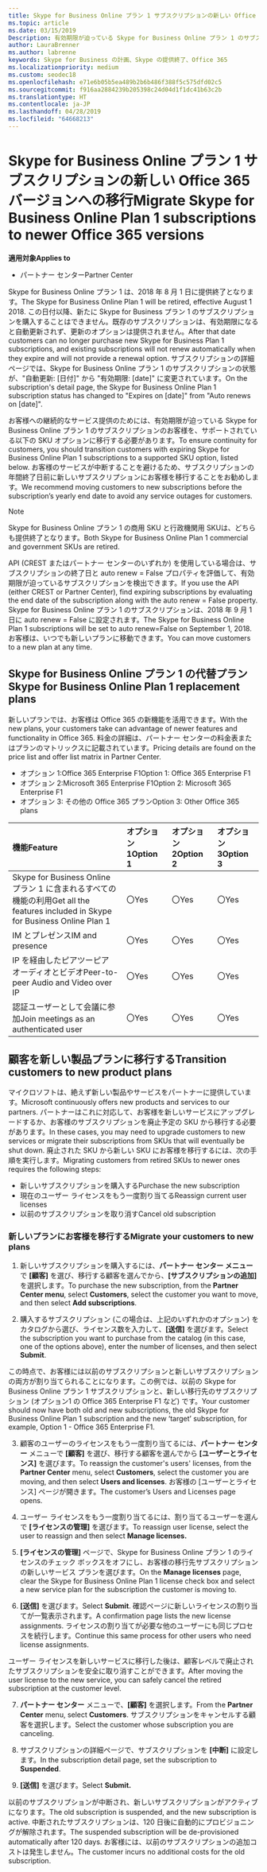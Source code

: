 ```yaml
---
title: Skype for Business Online プラン 1 サブスクリプションの新しい Office 365 バージョンへの移行 | パートナー センター
ms.topic: article
ms.date: 03/15/2019
Description: 有効期限が迫っている Skype for Business Online プラン 1 のサブスクリプションの顧客を、サポートされている SKU オプションに移行します。 サブスクリプションの年間終了日前に新しいサブスクリプションに顧客を移行することをお勧めします。
author: LauraBrenner
ms.author: labrenne
keywords: Skype for Business の計画、Skype の提供終了、Office 365
ms.localizationpriority: medium
ms.custom: seodec18
ms.openlocfilehash: e71e6b05b5ea489b2b6b486f388f5c575dfd02c5
ms.sourcegitcommit: f916aa2884239b205398c24d04d1f1dc41b63c2b
ms.translationtype: HT
ms.contentlocale: ja-JP
ms.lasthandoff: 04/28/2019
ms.locfileid: "64668213"
---
```

# <a name="migrate-skype-for-business-online-plan-1-subscriptions-to-newer-office-365-versions"></a><span data-ttu-id="835f0-105">Skype for Business Online プラン 1 サブスクリプションの新しい Office 365 バージョンへの移行</span><span class="sxs-lookup"><span data-stu-id="835f0-105">Migrate Skype for Business Online Plan 1 subscriptions to newer Office 365 versions</span></span>

<span data-ttu-id="835f0-106">**適用対象**</span><span class="sxs-lookup"><span data-stu-id="835f0-106">**Applies to**</span></span>

- <span data-ttu-id="835f0-107">パートナー センター</span><span class="sxs-lookup"><span data-stu-id="835f0-107">Partner Center</span></span>

<span data-ttu-id="835f0-108">Skype for Business Online プラン 1 は、2018 年 8 月 1 日に提供終了となります。</span><span class="sxs-lookup"><span data-stu-id="835f0-108">The Skype for Business Online Plan 1 will be retired, effective August 1 2018.</span></span> <span data-ttu-id="835f0-109">この日付以降、新たに Skype for Business プラン 1 のサブスクリプションを購入することはできません。既存のサブスクリプションは、有効期限になると自動更新されず、更新のオプションは提供されません。</span><span class="sxs-lookup"><span data-stu-id="835f0-109">After that date customers can no longer purchase new Skype for Business Plan 1 subscriptions, and existing subscriptions will not renew automatically when they expire and will not provide a renewal option.</span></span> <span data-ttu-id="835f0-110">サブスクリプションの詳細ページでは、Skype for Business Online プラン 1 のサブスクリプションの状態が、"自動更新: [日付]" から "有効期限: [date]" に変更されています。</span><span class="sxs-lookup"><span data-stu-id="835f0-110">On the subscription's detail page, the Skype for Business Online Plan 1 subscription status has changed to "Expires on [date]" from "Auto renews on [date]".</span></span>  

<span data-ttu-id="835f0-111">お客様への継続的なサービス提供のためには、有効期限が迫っている Skype for Business Online プラン 1 のサブスクリプションのお客様を、サポートされている以下の SKU オプションに移行する必要があります。</span><span class="sxs-lookup"><span data-stu-id="835f0-111">To ensure continuity for customers, you should transition customers with expiring Skype for Business Online Plan 1 subscriptions to a supported SKU option, listed below.</span></span> <span data-ttu-id="835f0-112">お客様のサービスが中断することを避けるため、サブスクリプションの年間終了日前に新しいサブスクリプションにお客様を移行することをお勧めします。</span><span class="sxs-lookup"><span data-stu-id="835f0-112">We recommend moving customers to new subscriptions before the subscription’s yearly end date to avoid any service outages for customers.</span></span> 

>[!NOTE]
><span data-ttu-id="835f0-113">Skype for Business Online プラン 1 の商用 SKU と行政機関用 SKUは、どちらも提供終了となります。</span><span class="sxs-lookup"><span data-stu-id="835f0-113">Both Skype for Business Online Plan 1 commercial and government SKUs are retired.</span></span>

<span data-ttu-id="835f0-114">API (CREST またはパートナー センターのいずれか) を使用している場合は、サブスクリプションの終了日と auto renew = False プロパティを評価して、有効期限が迫っているサブスクリプションを検出できます。</span><span class="sxs-lookup"><span data-stu-id="835f0-114">If you use the API (either CREST or Partner Center), find expiring subscriptions by evaluating the end date of the subscription along with the auto renew = False property.</span></span> <span data-ttu-id="835f0-115">Skype for Business Online プラン 1 のサブスクリプションは、2018 年 9 月 1 日に auto renew = False に設定されます。</span><span class="sxs-lookup"><span data-stu-id="835f0-115">The Skype for Business Online Plan 1 subscriptions will be set to auto renew=False on September 1, 2018.</span></span> <span data-ttu-id="835f0-116">お客様は、いつでも新しいプランに移動できます。</span><span class="sxs-lookup"><span data-stu-id="835f0-116">You can move customers to a new plan at any time.</span></span> 

## <a name="skype-for-business-online-plan-1-replacement-plans"></a><span data-ttu-id="835f0-117">Skype for Business Online プラン 1 の代替プラン</span><span class="sxs-lookup"><span data-stu-id="835f0-117">Skype for Business Online Plan 1 replacement plans</span></span>

<span data-ttu-id="835f0-118">新しいプランでは、お客様は Office 365 の新機能を活用できます。</span><span class="sxs-lookup"><span data-stu-id="835f0-118">With the new plans, your customers take can advantage of newer features and functionality in Office 365.</span></span> <span data-ttu-id="835f0-119">料金の詳細は、パートナー センターの料金表またはプランのマトリックスに記載されています。</span><span class="sxs-lookup"><span data-stu-id="835f0-119">Pricing details are found on the price list and offer list matrix in Partner Center.</span></span> 

- <span data-ttu-id="835f0-120">オプション 1:Office 365 Enterprise F1</span><span class="sxs-lookup"><span data-stu-id="835f0-120">Option 1: Office 365 Enterprise F1</span></span>
- <span data-ttu-id="835f0-121">オプション 2:Microsoft 365 Enterprise F1</span><span class="sxs-lookup"><span data-stu-id="835f0-121">Option 2: Microsoft 365 Enterprise F1</span></span>
- <span data-ttu-id="835f0-122">オプション 3: その他の Office 365 プラン</span><span class="sxs-lookup"><span data-stu-id="835f0-122">Option 3: Other Office 365 plans</span></span>

|<span data-ttu-id="835f0-123">**機能**</span><span class="sxs-lookup"><span data-stu-id="835f0-123">**Feature**</span></span>    |<span data-ttu-id="835f0-124">**オプション 1**</span><span class="sxs-lookup"><span data-stu-id="835f0-124">**Option 1**</span></span>   |<span data-ttu-id="835f0-125">**オプション 2**</span><span class="sxs-lookup"><span data-stu-id="835f0-125">**Option 2**</span></span>   |<span data-ttu-id="835f0-126">**オプション 3**</span><span class="sxs-lookup"><span data-stu-id="835f0-126">**Option 3**</span></span>   |
|:-----------------|:-----------------|:-------------|:------------|
|<span data-ttu-id="835f0-127">Skype for Business Online プラン 1 に含まれるすべての機能の利用</span><span class="sxs-lookup"><span data-stu-id="835f0-127">Get all the features included in Skype for Business Online Plan 1</span></span>|<span data-ttu-id="835f0-128">〇</span><span class="sxs-lookup"><span data-stu-id="835f0-128">Yes</span></span>   |<span data-ttu-id="835f0-129">〇</span><span class="sxs-lookup"><span data-stu-id="835f0-129">Yes</span></span>   |<span data-ttu-id="835f0-130">〇</span><span class="sxs-lookup"><span data-stu-id="835f0-130">Yes</span></span>   |
|<span data-ttu-id="835f0-131">IM とプレゼンス</span><span class="sxs-lookup"><span data-stu-id="835f0-131">IM and presence</span></span> |<span data-ttu-id="835f0-132">〇</span><span class="sxs-lookup"><span data-stu-id="835f0-132">Yes</span></span>   |<span data-ttu-id="835f0-133">〇</span><span class="sxs-lookup"><span data-stu-id="835f0-133">Yes</span></span>   |<span data-ttu-id="835f0-134">〇</span><span class="sxs-lookup"><span data-stu-id="835f0-134">Yes</span></span>   |
|<span data-ttu-id="835f0-135">IP を経由したピアツーピア オーディオとビデオ</span><span class="sxs-lookup"><span data-stu-id="835f0-135">Peer-to-peer Audio and Video over IP</span></span>|<span data-ttu-id="835f0-136">〇</span><span class="sxs-lookup"><span data-stu-id="835f0-136">Yes</span></span>   |<span data-ttu-id="835f0-137">〇</span><span class="sxs-lookup"><span data-stu-id="835f0-137">Yes</span></span>   |<span data-ttu-id="835f0-138">〇</span><span class="sxs-lookup"><span data-stu-id="835f0-138">Yes</span></span>   
|<span data-ttu-id="835f0-139">認証ユーザーとして会議に参加</span><span class="sxs-lookup"><span data-stu-id="835f0-139">Join meetings as an authenticated user</span></span>| <span data-ttu-id="835f0-140">〇</span><span class="sxs-lookup"><span data-stu-id="835f0-140">Yes</span></span>   |<span data-ttu-id="835f0-141">〇</span><span class="sxs-lookup"><span data-stu-id="835f0-141">Yes</span></span>   |<span data-ttu-id="835f0-142">〇</span><span class="sxs-lookup"><span data-stu-id="835f0-142">Yes</span></span>   |

## <a name="transition-customers-to-new-product-plans"></a><span data-ttu-id="835f0-143">顧客を新しい製品プランに移行する</span><span class="sxs-lookup"><span data-stu-id="835f0-143">Transition customers to new product plans</span></span>

<span data-ttu-id="835f0-144">マイクロソフトは、絶えず新しい製品やサービスをパートナーに提供しています。</span><span class="sxs-lookup"><span data-stu-id="835f0-144">Microsoft continuously offers new products and services to our partners.</span></span> <span data-ttu-id="835f0-145">パートナーはこれに対応して、お客様を新しいサービスにアップグレードするか、お客様のサブスクリプションを廃止予定の SKU から移行する必要があります。</span><span class="sxs-lookup"><span data-stu-id="835f0-145">In these cases, you may need to upgrade customers to new services or migrate their subscriptions from SKUs that will eventually be shut down.</span></span> <span data-ttu-id="835f0-146">廃止された SKU から新しい SKU にお客様を移行するには、次の手順を実行します。</span><span class="sxs-lookup"><span data-stu-id="835f0-146">Migrating customers from retired SKUs to newer ones requires the following steps:</span></span>

- <span data-ttu-id="835f0-147">新しいサブスクリプションを購入する</span><span class="sxs-lookup"><span data-stu-id="835f0-147">Purchase the new subscription</span></span>
- <span data-ttu-id="835f0-148">現在のユーザー ライセンスをもう一度割り当てる</span><span class="sxs-lookup"><span data-stu-id="835f0-148">Reassign current user licenses</span></span>
- <span data-ttu-id="835f0-149">以前のサブスクリプションを取り消す</span><span class="sxs-lookup"><span data-stu-id="835f0-149">Cancel old subscription</span></span>

### <a name="migrate-your-customers-to-new-plans"></a><span data-ttu-id="835f0-150">新しいプランにお客様を移行する</span><span class="sxs-lookup"><span data-stu-id="835f0-150">Migrate your customers to new plans</span></span>

1. <span data-ttu-id="835f0-151">新しいサブスクリプションを購入するには、**パートナー センター メニュー**で **[顧客]** を選び、移行する顧客を選んでから、**[サブスクリプションの追加]** を選択します。</span><span class="sxs-lookup"><span data-stu-id="835f0-151">To purchase the new subscription, from the **Partner Center menu**, select **Customers**, select the customer you want to move, and then select **Add subscriptions**.</span></span>

2. <span data-ttu-id="835f0-152">購入するサブスクリプション (この場合は、上記のいずれかのオプション) をカタログから選び、ライセンス数を入力して、**[送信]** を選びます。</span><span class="sxs-lookup"><span data-stu-id="835f0-152">Select the subscription you want to purchase from the catalog (in this case, one of the options above), enter the number of licenses, and then select **Submit**.</span></span> 

<span data-ttu-id="835f0-153">この時点で、お客様には以前のサブスクリプションと新しいサブスクリプションの両方が割り当てられることになります。この例では、以前の Skype for Business Online プラン 1 サブスクリプションと、新しい移行先のサブスクリプション (オプション1 の Office 365 Enterprise F1 など) です。</span><span class="sxs-lookup"><span data-stu-id="835f0-153">Your customer should now have both old and new subscriptions, the old Skype for Business Online Plan 1  subscription and the new ‘target’ subscription, for example, Option 1 - Office 365 Enterprise F1.</span></span>

3. <span data-ttu-id="835f0-154">顧客のユーザーのライセンスをもう一度割り当てるには、**パートナー センター** メニューで **[顧客]** を選び、移行する顧客を選んでから **[ユーザーとライセンス]** を選びます。</span><span class="sxs-lookup"><span data-stu-id="835f0-154">To reassign the customer's users' licenses, from the **Partner Center** menu, select **Customers**, select the customer you are moving, and then select **Users and licenses**.</span></span> <span data-ttu-id="835f0-155">お客様の [ユーザーとライセンス] ページが開きます。</span><span class="sxs-lookup"><span data-stu-id="835f0-155">The customer’s Users and Licenses page opens.</span></span>

4. <span data-ttu-id="835f0-156">ユーザー ライセンスをもう一度割り当てるには、割り当てるユーザーを選んで **[ライセンスの管理]** を選びます。</span><span class="sxs-lookup"><span data-stu-id="835f0-156">To reassign user license, select the user to reassign and then select **Manage licenses.**</span></span>

5. <span data-ttu-id="835f0-157">**[ライセンスの管理]** ページで、Skype for Business Online プラン 1 のライセンスのチェック ボックスをオフにし、お客様の移行先サブスクリプションの新しいサービス プランを選びます。</span><span class="sxs-lookup"><span data-stu-id="835f0-157">On the **Manage licenses** page, clear the Skype for Business Online Plan 1 license check box and select a new service plan for the subscription the customer is moving to.</span></span>

6. <span data-ttu-id="835f0-158">**[送信]** を選びます。</span><span class="sxs-lookup"><span data-stu-id="835f0-158">Select **Submit**.</span></span> <span data-ttu-id="835f0-159">確認ページに新しいライセンスの割り当てが一覧表示されます。</span><span class="sxs-lookup"><span data-stu-id="835f0-159">A confirmation page lists the new license assignments.</span></span> <span data-ttu-id="835f0-160">ライセンスの割り当てが必要な他のユーザーにも同じプロセスを続行します。</span><span class="sxs-lookup"><span data-stu-id="835f0-160">Continue this same process for other users who need license assignments.</span></span>

<span data-ttu-id="835f0-161">ユーザー ライセンスを新しいサービスに移行した後は、顧客レベルで廃止されたサブスクリプションを安全に取り消すことができます。</span><span class="sxs-lookup"><span data-stu-id="835f0-161">After moving the user license to the new service, you can safely cancel the retired subscription at the customer level.</span></span>

7. <span data-ttu-id="835f0-162">**パートナー センター** メニューで、**[顧客]** を選択します。</span><span class="sxs-lookup"><span data-stu-id="835f0-162">From the **Partner Center** menu, select **Customers**.</span></span> <span data-ttu-id="835f0-163">サブスクリプションをキャンセルする顧客を選択します。</span><span class="sxs-lookup"><span data-stu-id="835f0-163">Select the customer whose subscription you are canceling.</span></span>

8. <span data-ttu-id="835f0-164">サブスクリプションの詳細ページで、サブスクリプションを **[中断]** に設定します。</span><span class="sxs-lookup"><span data-stu-id="835f0-164">In the subscription detail page, set the subscription to **Suspended**.</span></span>

9. <span data-ttu-id="835f0-165">**[送信]** を選びます。</span><span class="sxs-lookup"><span data-stu-id="835f0-165">Select **Submit.**</span></span>

<span data-ttu-id="835f0-166">以前のサブスクリプションが中断され、新しいサブスクリプションがアクティブになります。</span><span class="sxs-lookup"><span data-stu-id="835f0-166">The old subscription is suspended, and the new subscription is active.</span></span> <span data-ttu-id="835f0-167">中断されたサブスクリプションは、120 日後に自動的にプロビジョニングが解除されます。</span><span class="sxs-lookup"><span data-stu-id="835f0-167">The suspended subscription will be de-provisioned automatically after 120 days.</span></span> <span data-ttu-id="835f0-168">お客様には、以前のサブスクリプションの追加コストは発生しません。</span><span class="sxs-lookup"><span data-stu-id="835f0-168">The customer incurs no additional costs for the old subscription.</span></span>

